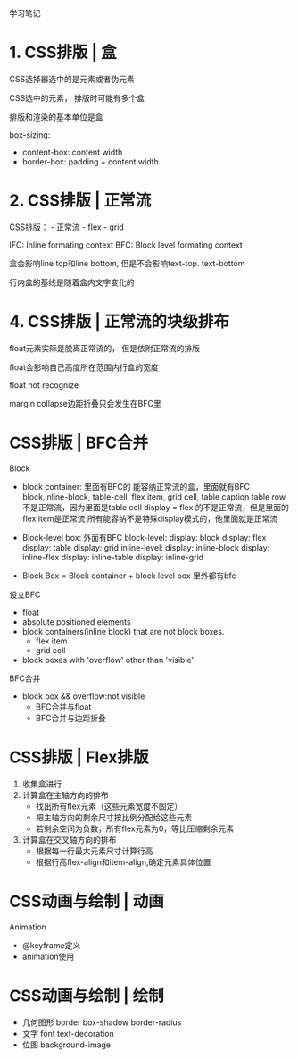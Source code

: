 学习笔记

# 1. CSS排版 | 盒
 
CSS选择器选中的是元素或者伪元素

CSS选中的元素， 排版时可能有多个盒

排版和渲染的基本单位是盒

box-sizing:
 - content-box: content width
 - border-box: padding + content width

# 2. CSS排版 | 正常流

CSS排版：
    - 正常流
    - flex
    - grid

IFC: Inline formating context
BFC: Block level formating context

盒会影响line top和line bottom, 但是不会影响text-top. text-bottom

行内盒的基线是随着盒内文字变化的

# 4. CSS排版 | 正常流的块级排布

float元素实际是脱离正常流的， 但是依附正常流的排版

float会影响自己高度所在范围内行盒的宽度

float not recognize <br>

margin collapse边距折叠只会发生在BFC里

# CSS排版 | BFC合并

Block
 * block container: 里面有BFC的
    能容纳正常流的盒，里面就有BFC  block,inline-block, table-cell, flex item, grid cell, table caption
    table row 不是正常流，因为里面是table cell
    display = flex 的不是正常流，但是里面的flex item是正常流
    所有能容纳不是特殊display模式的，他里面就是正常流
 * Block-level box: 外面有BFC
    block-level:
        display: block
        display: flex
        display: table
        display: grid
    inline-level:
        display: inline-block
        display: inline-flex
        display: inline-table
        display: inline-grid


 * Block Box = Block container + block level box 里外都有bfc

 设立BFC

 * float
 * absolute positioned elements
 * block containers(inline block) that are not block boxes.
    - flex item
    - grid cell
 * block boxes with 'overflow' other than 'visible'

 BFC合并

 * block box && overflow:not visible
    - BFC合并与float
    - BFC合并与边距折叠

# CSS排版 | Flex排版

1. 收集盒进行
2. 计算盒在主轴方向的排布
    - 找出所有flex元素（这些元素宽度不固定）
    - 把主轴方向的剩余尺寸按比例分配给这些元素
    - 若剩余空间为负数，所有flex元素为0，等比压缩剩余元素
3. 计算盒在交叉轴方向的排布
    - 根据每一行最大元素尺寸计算行高
    - 根据行高flex-align和item-align,确定元素具体位置

# CSS动画与绘制 | 动画

Animation

* @keyframe定义
* animation使用

# CSS动画与绘制 | 绘制

- 几何图形
   border
   box-shadow
   border-radius
- 文字
    font
    text-decoration
- 位图
    background-image


